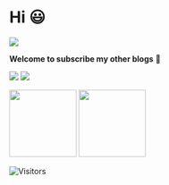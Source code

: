 # Hi 😃 

<img src="https://readme-typing-svg.herokuapp.com/?lines=Welcome%20to%20my%20GitHub!;Welcome%20visitors!&font=Roboto" />

**Welcome to subscribe my other blogs** 🌟
<p>
<a href="https://blog.csdn.net/qq_45776432"><img src="https://img.shields.io/static/v1?label=Blog1&message=CSDN&color=red"/></a>
<a href="https://juejin.cn/user/1416638117190264"><img src="https://img.shields.io/static/v1?label=Blog2&message=juejin&color=cyan"/></a>
</p>

<img src="https://github-readme-stats.vercel.app/api?username=ALEEEHU&count_private=true&show_icons=true&layout=compact&hide=prs&hide_title=true" height="120"> <img src="https://github-readme-stats.vercel.app/api/top-langs/?username=ALEEEHU&layout=compact&hide_title=true&langs_count=4" height="120">

![Visitors](https://visitor-badge.laobi.icu/badge?page_id=ALEEEHU)




